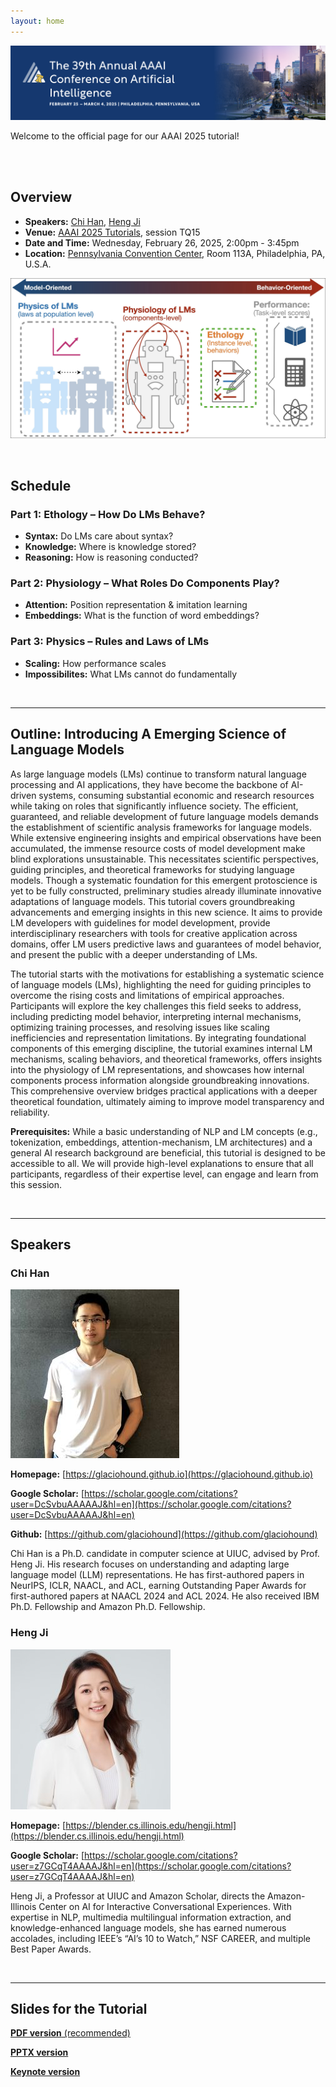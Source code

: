 ```yaml
---
layout: home
---
```



![AAAI 2025](images/aaai_2025.png)

Welcome to the official page for our AAAI 2025 tutorial!


<br><br>



## Overview


- **Speakers:** [Chi Han](https://glaciohound.github.io), [Heng Ji](https://blender.cs.illinois.edu/hengji.html)
- **Venue:** [AAAI 2025 Tutorials](https://aaai.org/conference/aaai/aaai-25/tutorial-and-lab-list/#TQ15), session TQ15
- **Date and Time:** Wednesday, February 26, 2025, 2:00pm - 3:45pm
- **Location:** [Pennsylvania Convention Center](https://www.paconvention.com), Room 113A, Philadelphia, PA, U.S.A.



![overview](images/science_of_lms.jpg)



<br>



## Schedule


### Part 1: Ethology – How Do LMs Behave?
- **Syntax:** Do LMs care about syntax?
- **Knowledge:** Where is knowledge stored?
- **Reasoning:** How is reasoning conducted?

### Part 2: Physiology – What Roles Do Components Play?
- **Attention:** Position representation & imitation learning
- **Embeddings:** What is the function of word embeddings?

### Part 3: Physics – Rules and Laws of LMs
- **Scaling:** How performance scales
- **Impossibilites:** What LMs cannot do fundamentally



<br>

---


## Outline: Introducing A Emerging Science of Language Models

As large language models (LMs) continue to transform natural language processing and AI applications, they have become the backbone of AI-driven systems, consuming substantial economic and research resources while taking on roles that significantly influence society. The efficient, guaranteed, and reliable development of future language models demands the establishment of scientific analysis frameworks for language models. While extensive engineering insights and empirical observations have been accumulated, the immense resource costs of model development make blind explorations unsustainable. This necessitates scientific perspectives, guiding principles, and theoretical frameworks for studying language models. Though a systematic foundation for this emergent protoscience is yet to be fully constructed, preliminary studies already illuminate innovative adaptations of language models. This tutorial covers groundbreaking advancements and emerging insights in this new science. It aims to provide LM developers with guidelines for model development, provide interdisciplinary researchers with tools for creative application across domains, offer LM users predictive laws and guarantees of model behavior, and present the public with a deeper understanding of LMs.

The tutorial starts with the motivations for establishing a systematic science of language models (LMs), highlighting the need for guiding principles to overcome the rising costs and limitations of empirical approaches. Participants will explore the key challenges this field seeks to address, including predicting model behavior, interpreting internal mechanisms, optimizing training processes, and resolving issues like scaling inefficiencies and representation limitations. By integrating foundational components of this emerging discipline, the tutorial examines internal LM mechanisms, scaling behaviors, and theoretical frameworks, offers insights into the physiology of LM representations, and showcases how internal components process information alongside groundbreaking innovations. This comprehensive overview bridges practical applications with a deeper theoretical foundation, ultimately aiming to improve model transparency and reliability.

**Prerequisites:**
While a basic understanding of NLP and LM concepts (e.g., tokenization, embeddings, attention-mechanism, LM architectures) and a general AI research background are beneficial, this tutorial is designed to be accessible to all. We will provide high-level explanations to ensure that all participants, regardless of their expertise level, can engage and learn from this session.


<br>

---

## Speakers

### **Chi Han**

![Chi Han](images/chi_han.jpg)

**Homepage:** [https://glaciohound.github.io](https://glaciohound.github.io)

**Google Scholar:** [https://scholar.google.com/citations?user=DcSvbuAAAAAJ&hl=en](https://scholar.google.com/citations?user=DcSvbuAAAAAJ&hl=en)

**Github:** [https://github.com/glaciohound](https://github.com/glaciohound)

Chi Han is a Ph.D. candidate in computer science at UIUC, advised by Prof. Heng Ji. His research focuses on understanding and adapting large language model (LLM) representations. He has first-authored papers in NeurIPS, ICLR, NAACL, and ACL, earning Outstanding Paper Awards for first-authored papers at NAACL 2024 and ACL 2024. He also received IBM Ph.D. Fellowship and Amazon Ph.D. Fellowship.

### **Heng Ji**

![Heng Ji](images/ji_heng.jpeg)

**Homepage:** [https://blender.cs.illinois.edu/hengji.html](https://blender.cs.illinois.edu/hengji.html)

**Google Scholar:** [https://scholar.google.com/citations?user=z7GCqT4AAAAJ&hl=en](https://scholar.google.com/citations?user=z7GCqT4AAAAJ&hl=en)

Heng Ji, a Professor at UIUC and Amazon Scholar, directs the Amazon-Illinois Center on AI for Interactive Conversational Experiences. With expertise in NLP, multimedia multilingual information extraction, and knowledge-enhanced language models, she has earned numerous accolades, including IEEE’s “AI’s 10 to Watch,” NSF CAREER, and multiple Best Paper Awards.

<br>

---

## Slides for the Tutorial

[**PDF version** (recommended)](assets/slides.pdf)

[**PPTX version**](https://github.com/Glaciohound/Science-of-LLMs-Tutorial/raw/refs/heads/main/assets/slides.pptx)

[**Keynote version**](https://github.com/Glaciohound/Science-of-LLMs-Tutorial/raw/refs/heads/main/assets/slides.key)
